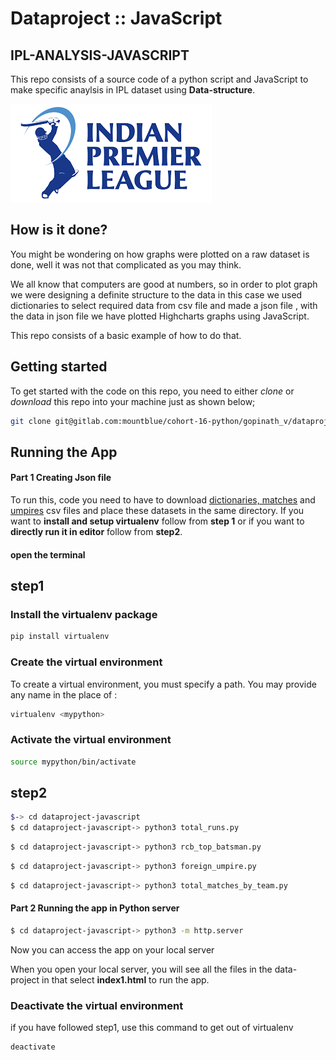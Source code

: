 # Dataproject :: JavaScript

## IPL-ANALYSIS-JAVASCRIPT

This repo consists of a source code of a python script and JavaScript to make specific anaylsis in IPL dataset using **Data-structure**.

[![IPL](pictures/IPL.png)](https://en.wikipedia.org/wiki/Indian_Premier_League)

## How is it done?

You might be wondering on how graphs were plotted on a raw dataset is done, well it was not that complicated as you may think.

We all know that computers are good at numbers, so in order to plot graph we were designing a definite structure to the data in this case
we used dictionaries to select required data from csv file and made a json file , with the data in json file we have plotted Highcharts graphs using JavaScript.

This repo consists of a basic example of how to do that.


## Getting started

To get started with the code on this repo, you need to either *clone* or *download* this repo into your machine just as shown below;

```bash
git clone git@gitlab.com:mountblue/cohort-16-python/gopinath_v/dataproject-javascript.git
```

## Running the App

#### Part 1 Creating Json file

To run this, code you need to have to download [dictionaries, matches](https://www.kaggle.com/manasgarg/ipl/version/5) and [umpires](https://www.kaggle.com/subhodeepchandra/ipl-umpires-by-country) csv files and place these datasets in the same directory. If you want to **install and setup virtualenv** follow from **step 1** or if you want to **directly run it in editor** follow from **step2**.

#### open the terminal

## step1
### Install the virtualenv package
```bash
pip install virtualenv
```
### Create the virtual environment
To create a virtual environment, you must specify a path. You may provide any name in the place of <mypython>:
```bash
virtualenv <mypython>
```
  
### Activate the virtual environment
```bash
source mypython/bin/activate
```
  
## step2
  
```bash
$-> cd dataproject-javascript
$ cd dataproject-javascript-> python3 total_runs.py

```

```bash
$ cd dataproject-javascript-> python3 rcb_top_batsman.py

```

```bash
$ cd dataproject-javascript-> python3 foreign_umpire.py

```

```bash
$ cd dataproject-javascript-> python3 total_matches_by_team.py

```


#### Part 2 Running the app in Python server

```bash
$ cd dataproject-javascript-> python3 -m http.server

```
Now you can access the app on your local server

When you open your local server, you will see all the files in the data-project in that select **index1.html** 
to run the app.

### Deactivate the virtual environment
if you have followed step1, use this command to get out of virtualenv
```bash
deactivate

```


